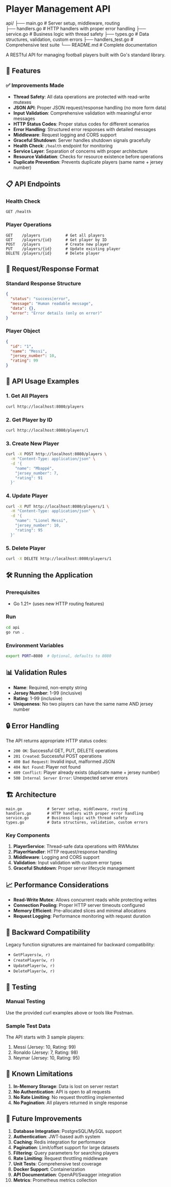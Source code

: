 # Player Management API
api/
├── main.go           # Server setup, middleware, routing  
├── handlers.go       # HTTP handlers with proper error handling
├── service.go        # Business logic with thread safety
├── types.go          # Data structures, validation, custom errors
├── handlers_test.go  # Comprehensive test suite
└── README.md         # Complete documentation


A RESTful API for managing football players built with Go's standard library.

## 🚀 Features

### ✅ Improvements Made

- **Thread Safety**: All data operations are protected with read-write mutexes
- **JSON API**: Proper JSON request/response handling (no more form data)
- **Input Validation**: Comprehensive validation with meaningful error messages
- **HTTP Status Codes**: Proper status codes for different scenarios
- **Error Handling**: Structured error responses with detailed messages
- **Middleware**: Request logging and CORS support
- **Graceful Shutdown**: Server handles shutdown signals gracefully
- **Health Check**: `/health` endpoint for monitoring
- **Service Layer**: Separation of concerns with proper architecture
- **Resource Validation**: Checks for resource existence before operations
- **Duplicate Prevention**: Prevents duplicate players (same name + jersey number)

## 📋 API Endpoints

### Health Check
```
GET /health
```

### Player Operations
```
GET    /players           # Get all players
GET    /players/{id}      # Get player by ID
POST   /players           # Create new player
PUT    /players/{id}      # Update existing player
DELETE /players/{id}      # Delete player
```

## 🔧 Request/Response Format

### Standard Response Structure
```json
{
  "status": "success|error",
  "message": "Human readable message",
  "data": {},
  "error": "Error details (only on error)"
}
```

### Player Object
```json
{
  "id": "1",
  "name": "Messi",
  "jersey_number": 10,
  "rating": 99
}
```

## 📝 API Usage Examples

### 1. Get All Players
```bash
curl http://localhost:8080/players
```

### 2. Get Player by ID
```bash
curl http://localhost:8080/players/1
```

### 3. Create New Player
```bash
curl -X POST http://localhost:8080/players \
  -H "Content-Type: application/json" \
  -d '{
    "name": "Mbappé",
    "jersey_number": 7,
    "rating": 91
  }'
```

### 4. Update Player
```bash
curl -X PUT http://localhost:8080/players/1 \
  -H "Content-Type: application/json" \
  -d '{
    "name": "Lionel Messi",
    "jersey_number": 10,
    "rating": 95
  }'
```

### 5. Delete Player
```bash
curl -X DELETE http://localhost:8080/players/1
```

## 🛠 Running the Application

### Prerequisites
- Go 1.21+ (uses new HTTP routing features)

### Run
```bash
cd api
go run .
```

### Environment Variables
```bash
export PORT=8080  # Optional, defaults to 8080
```

## 📊 Validation Rules

- **Name**: Required, non-empty string
- **Jersey Number**: 1-99 (inclusive)
- **Rating**: 1-99 (inclusive)
- **Uniqueness**: No two players can have the same name AND jersey number

## 🔒 Error Handling

The API returns appropriate HTTP status codes:

- `200 OK`: Successful GET, PUT, DELETE operations
- `201 Created`: Successful POST operations
- `400 Bad Request`: Invalid input, malformed JSON
- `404 Not Found`: Player not found
- `409 Conflict`: Player already exists (duplicate name + jersey number)
- `500 Internal Server Error`: Unexpected server errors

## 🏗 Architecture

```
main.go           # Server setup, middleware, routing
handlers.go       # HTTP handlers with proper error handling
service.go        # Business logic with thread safety
types.go          # Data structures, validation, custom errors
```

### Key Components

1. **PlayerService**: Thread-safe data operations with RWMutex
2. **PlayerHandler**: HTTP request/response handling
3. **Middleware**: Logging and CORS support
4. **Validation**: Input validation with custom error types
5. **Graceful Shutdown**: Proper server lifecycle management

## 📈 Performance Considerations

- **Read-Write Mutex**: Allows concurrent reads while protecting writes
- **Connection Pooling**: Proper HTTP server timeouts configured
- **Memory Efficient**: Pre-allocated slices and minimal allocations
- **Request Logging**: Performance monitoring with request duration

## 🔄 Backward Compatibility

Legacy function signatures are maintained for backward compatibility:
- `GetPlayers(w, r)`
- `CreatePlayer(w, r)`
- `UpdatePlayer(w, r)`
- `DeletePlayer(w, r)`

## 🧪 Testing

### Manual Testing
Use the provided curl examples above or tools like Postman.

### Sample Test Data
The API starts with 3 sample players:
1. Messi (Jersey: 10, Rating: 99)
2. Ronaldo (Jersey: 7, Rating: 98)
3. Neymar (Jersey: 10, Rating: 95)

## 🚨 Known Limitations

1. **In-Memory Storage**: Data is lost on server restart
2. **No Authentication**: API is open to all requests
3. **No Rate Limiting**: No request throttling implemented
4. **No Pagination**: All players returned in single response

## 🔮 Future Improvements

1. **Database Integration**: PostgreSQL/MySQL support
2. **Authentication**: JWT-based auth system
3. **Caching**: Redis integration for performance
4. **Pagination**: Limit/offset support for large datasets
5. **Filtering**: Query parameters for searching players
6. **Rate Limiting**: Request throttling middleware
7. **Unit Tests**: Comprehensive test coverage
8. **Docker Support**: Containerization
9. **API Documentation**: OpenAPI/Swagger integration
10. **Metrics**: Prometheus metrics collection 